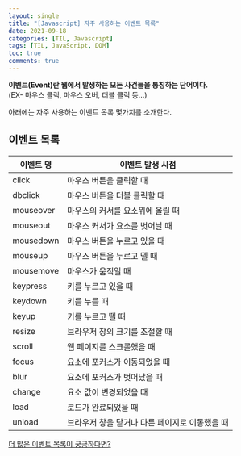 ```yaml
---
layout: single
title: "[Javascript] 자주 사용하는 이벤트 목록"
date: 2021-09-18
categories: [TIL, Javascript]
tags: [TIL, JavaScript, DOM]
toc: true
comments: true
---
```



**이벤트(Event)란 웹에서 발생하는 모든 사건들을 통칭하는 단어이다.**  
(EX- 마우스 클릭, 마우스 오버, 더블 클릭 등...)

아래에는 자주 사용하는 이벤트 목록 몇가지를 소개한다. 


## 이벤트 목록

이벤트 명 | 이벤트 발생 시점
--- | ---
click | 마우스 버튼을 클릭할 때
dbclick | 마우스 버튼을 더블 클릭할 때
mouseover | 마우스의 커서를 요소위에 올릴 때
mouseout | 마우스 커서가 요소를 벗어날 때
mousedown | 마우스 버튼을 누르고 있을 때
mouseup | 마우스 버튼을 누르고 뗄 때
mousemove | 마우스가 움직일 때
keypress | 키를 누르고 있을 때
keydown | 키를 누를 때 
keyup | 키를 누르고 뗄 때
resize | 브라우저 창의 크기를 조절할 때
scroll | 웹 페이지를 스크롤했을 때
focus | 요소에 포커스가 이동되었을 때
blur | 요소에 포커스가 벗어났을 때
change | 요소 값이 변경되었을 때
load | 로드가 완료되었을 때
unload | 브라우저 창을 닫거나 다른 페이지로 이동했을 때

[더 많은 이벤트 목록이 궁금하다면?](https://developer.mozilla.org/en-US/docs/Web/Events#event_listing)

